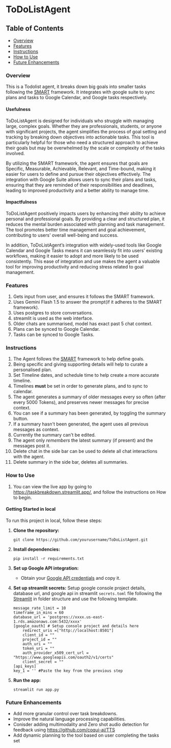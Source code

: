 # ToDoListAgent

## Table of Contents
- [Overview](#Overview)
- [Features](#features)
- [Instructions](#instructions)
- [How to Use](#how-to-use)
- [Future Enhancements](#future-enhancements)
### Overview
This is a Todolist agent, it breaks down big goals into smaller tasks following the [SMART](https://www.atlassian.com/blog/productivity/how-to-write-smart-goals) framework. It integrates with google suite to sync plans and tasks to Google Calendar, and Google tasks respectively.

#### Usefulness
ToDoListAgent is designed for individuals who struggle with managing large, complex goals. Whether they are professionals, students, or anyone with significant projects, the agent simplifies the process of goal setting and tracking by breaking down objectives into actionable tasks. This tool is particularly helpful for those who need a structured approach to achieve their goals but may be overwhelmed by the scale or complexity of the tasks involved.

By utilizing the SMART framework, the agent ensures that goals are Specific, Measurable, Achievable, Relevant, and Time-bound, making it easier for users to define and pursue their objectives effectively. The integration with Google Suite allows users to sync their plans and tasks, ensuring that they are reminded of their responsibilities and deadlines, leading to improved productivity and a better ability to manage time.

#### Impactfulness
ToDoListAgent positively impacts users by enhancing their ability to achieve personal and professional goals. By providing a clear and structured plan, it reduces the mental burden associated with planning and task management. The tool promotes better time management and goal achievement, contributing to users' overall well-being and success.

In addition, ToDoListAgent’s integration with widely-used tools like Google Calendar and Google Tasks means it can seamlessly fit into users’ existing workflows, making it easier to adopt and more likely to be used consistently. This ease of integration and use makes the agent a valuable tool for improving productivity and reducing stress related to goal management.

### Features
1. Gets input from user, and ensures it follows the SMART framework.
2. Uses Gemini Flash 1.5 to answer the prompt(if it adheres to the SMART framework).
3. Uses postgres to store conversations. 
4. streamlit is used as the web interface. 
5. Older chats are summarised, model has exact past 5 chat context.
6. Plans can be synced to Google Calendar. 
7. Tasks can be synced to Google Tasks.

### Instructions

1. The Agent follows the [SMART](https://www.atlassian.com/blog/productivity/how-to-write-smart-goals) framework to help define goals.
2. Being specific and giving supporting details will help to curate a personalised plan.
3. Set Timeline dates, and schedule time to help create a more accurate timeline. 
4. Timelines **must** be set in order to generate plans, and to sync to calendar. 
5. The agent generates a summary of older messages every so often (after every 5000 Tokens), and preserves newer messages for precise context.
6. You can see if a summary has been generated, by toggling the summary button.
7. If a summary hasn't been generated, the agent uses all previous messages as context. 
8. Currently the summary can't be edited.
9. The agent only *remembers* the latest summary (if present) and the messages post it.
10. Delete chat in the side bar can be used to delete all chat interactions with the agent.
11. Delete summary in the side bar, deletes all summaries.

### How to Use
1. You can view the live app by going to https://taskbreakdown.streamlit.app/, and follow the instructions on How to begin.

#### Getting Started in local

To run this project in local, follow these steps:

1. **Clone the repository:**
   ```
   git clone https://github.com/yourusername/ToDoListAgent.git
   ```
2. **Install dependencies:**
   ```
   pip install -r requirements.txt
   ```
3. **Set up Google API integration:**
   - Obtain your [Google API credentials](https://aistudio.google.com/app/apikey) and copy it.
4. **Set up streamlit secrets:**
Setup google console project details, database url, and google api in streamlit `secrets.toml` file following the [Streamlit](https://docs.streamlit.io/develop/api-reference/connections/secrets.toml) in folder structure and use the following template.
    ```
    message_rate_limit = 10 
    timeframe_in_mins = 60
    database_url = 'postgres://xxxx.us-east-1.rds.amazonaws.com:5432/xxxx'
    [google_oauth] # Setup console project and details here
        redirect_uris =["http://localhost:8501"]
        client_id = ""
        project_id = ""
        auth_uri = ""
        token_uri = ""
        auth_provider_x509_cert_url = "https://www.googleapis.com/oauth2/v1/certs"
        client_secret = ""
    [api_keys]
    key_1 = '' #Paste the key from the previous step
    ```

5. **Run the app:**
   ```
   streamlit run app.py
   ```

### Future Enhancements
- Add more granular control over task breakdowns.
- Improve the natural language processing capabilities.
- Conisder adding multimodality and Zero shot audio detection for feedback using https://github.com/coqui-ai/TTS
- Add dynamic planning to the tool based on user completing the tasks set

